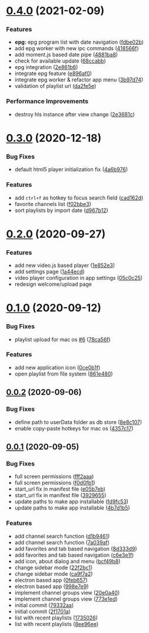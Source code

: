 # [0.4.0](https://github.com/4gray/iptvnator/compare/v0.3.0...v0.4.0) (2021-02-09)


### Features

* **epg:** epg program list with date navigation ([fdbe02b](https://github.com/4gray/iptvnator/commit/fdbe02b47e400cdad0c6e0294579150590ac5c14))
* add epg worker with new ipc commands ([418566f](https://github.com/4gray/iptvnator/commit/418566f6317960e83edff117a036b54df2eac07b))
* add moment.js based date pipe ([4881ba8](https://github.com/4gray/iptvnator/commit/4881ba8fe073fd425942773e04bbc98bb7d02aaa))
* check for available update ([68ccabb](https://github.com/4gray/iptvnator/commit/68ccabbcb110295aa46a88b1c6c70d057ffaef66))
* epg integration ([2e861b6](https://github.com/4gray/iptvnator/commit/2e861b6a1f2c0744bc1eaae632a79087d1721f41))
* integrate epg feature ([e896af0](https://github.com/4gray/iptvnator/commit/e896af037303990c95d95efac7296365e8c714ee))
* integrate epg worker & refactor app menu ([3b97d74](https://github.com/4gray/iptvnator/commit/3b97d74e0b39b20d62f4b2911fe0af1a7c70891b))
* validation of playlist url ([da2fe5e](https://github.com/4gray/iptvnator/commit/da2fe5e6bfdf09b1feaf7aa4db6240f962555870))


### Performance Improvements

* destroy hls instance after view change ([2e3681c](https://github.com/4gray/iptvnator/commit/2e3681c36edb9e95509d510ab445ab3d95bb4328))

# [0.3.0](https://github.com/4gray/iptvnator/compare/v0.2.0...v0.3.0) (2020-12-18)


### Bug Fixes

* default html5 player initialization fix ([4a6b976](https://github.com/4gray/iptvnator/commit/4a6b9761902fb694677980874ad3dc4a985e4c90))


### Features

* add `ctrl+f` as hotkey to focus search field ([cad162d](https://github.com/4gray/iptvnator/commit/cad162dc6700a9543571ef051b24d123d41fe9f9))
* favorite channels list ([f02bbe3](https://github.com/4gray/iptvnator/commit/f02bbe39a66a12fd1d3b12863aa2b32048b7691f))
* sort playlists by import date ([d967b12](https://github.com/4gray/iptvnator/commit/d967b121008075751f47bbd4898894571ef38152))

# [0.2.0](https://github.com/4gray/iptvnator/compare/v0.1.0...v0.2.0) (2020-09-27)


### Features

* add new video.js based player ([1e852e3](https://github.com/4gray/iptvnator/commit/1e852e389931e18ccfaf78f21c86df5dfe81ad6d))
* add settings page ([1a44ecd](https://github.com/4gray/iptvnator/commit/1a44ecd995d212e9597c44353fa049e4f07f0ab7))
* video player configuration in app settings ([05c0c25](https://github.com/4gray/iptvnator/commit/05c0c251cf92ad17788628f5c8d8d8107e935d94))
* redesign welcome/upload page



# [0.1.0](https://github.com/4gray/iptvnator/compare/v0.0.2...v0.1.0) (2020-09-12)


### Bug Fixes

* playlist upload for mac os [#6](https://github.com/4gray/iptvnator/issues/6) ([78ca56f](https://github.com/4gray/iptvnator/commit/78ca56f2b64ca61d7acdce0038d1210e99b07ffc))


### Features

* add new application icon ([0ce0b1f](https://github.com/4gray/iptvnator/commit/0ce0b1f1b5222470c79e666f6be92f507dc2f68d))
* open playlist from file system ([861e480](https://github.com/4gray/iptvnator/commit/861e480b7076fe0e02f96908f4f30ac626722a9a))



## [0.0.2](https://github.com/4gray/iptvnator/compare/v0.0.1...v0.0.2) (2020-09-06)


### Bug Fixes

* define path to userData folder as db store ([8e8c107](https://github.com/4gray/iptvnator/commit/8e8c107ca78d30bc6e90c6894fc021b1ee83d5ea))
* enable copy-paste hotkeys for mac os ([4357c17](https://github.com/4gray/iptvnator/commit/4357c172932231d50c33ee8bc7decfb5a73d9419))



## [0.0.1](https://github.com/4gray/iptvnator/compare/2f1701a3db04beb2fc6aca1e3a05f04c0a04b8af...v0.0.1) (2020-09-05)


### Bug Fixes

* full screen permissions ([fff2aaa](https://github.com/4gray/iptvnator/commit/fff2aaa5416cb29b12c60ff0cbe615e409689808))
* full screen permissions ([f0d0fb1](https://github.com/4gray/iptvnator/commit/f0d0fb1c31651106ae5a2e1e1920b0d6efdfb489))
* start_url fix in manifest file ([e05b7eb](https://github.com/4gray/iptvnator/commit/e05b7ebdfe58fe8b4bb8a169eaa8c0ab62947a32))
* start_url fix in manifest file ([3929655](https://github.com/4gray/iptvnator/commit/392965595581b38229975475562c839e30146920))
* update paths to make app installable ([fd9fc53](https://github.com/4gray/iptvnator/commit/fd9fc5360692030b4ce70eb9cdc44b79239a3fa8))
* update paths to make app installable ([4b7d1b5](https://github.com/4gray/iptvnator/commit/4b7d1b561ca04a8c0ed32a0b6a4ce48e695b310f))


### Features

* add channel search function ([d1b9461](https://github.com/4gray/iptvnator/commit/d1b94615f0d1a420d320babfc3e866dd2520cf72))
* add channel search function ([7a039af](https://github.com/4gray/iptvnator/commit/7a039af3f1e0619ce7a97622668705698380609a))
* add favorites and tab based navigation ([8d333d9](https://github.com/4gray/iptvnator/commit/8d333d95203ec4344f44df0678c70d6840ae1bb0))
* add favorites and tab based navigation ([c6e3e1f](https://github.com/4gray/iptvnator/commit/c6e3e1f02550b83914e284b95943bc05a53ad509))
* add icon, about dialog and menu ([bcf49b8](https://github.com/4gray/iptvnator/commit/bcf49b84c7626c3e87bbdab8ad382df4546f42e9))
* change sidebar mode ([22f2bc1](https://github.com/4gray/iptvnator/commit/22f2bc1df9a588d38e507c1a2b6a5b0a5aadd830))
* change sidebar mode ([ca9f7a2](https://github.com/4gray/iptvnator/commit/ca9f7a254b2551592cc543698b25d622bc262df6))
* electron based app ([0feb657](https://github.com/4gray/iptvnator/commit/0feb65786ab3caf7775195cc266a2789eb3093ed))
* electron based app ([998e7e9](https://github.com/4gray/iptvnator/commit/998e7e92557aff5cf86bd362abdde051275797b0))
* implement channel groups view ([20e0a40](https://github.com/4gray/iptvnator/commit/20e0a4019c6a3db09fa54a3118c67eb348787a18))
* implement channel groups view ([773e1ed](https://github.com/4gray/iptvnator/commit/773e1edf63df735d517fd11dda6dfd6b3181258f))
* initial commit ([79332aa](https://github.com/4gray/iptvnator/commit/79332aa6de5dd2a10fad187e809057e2cbac4abd))
* initial commit ([2f1701a](https://github.com/4gray/iptvnator/commit/2f1701a3db04beb2fc6aca1e3a05f04c0a04b8af))
* list with recent playlists ([1735026](https://github.com/4gray/iptvnator/commit/1735026c201591c4192317f3a5371c8548f8fa1c))
* list with recent playlists ([8ee96ee](https://github.com/4gray/iptvnator/commit/8ee96eeebe0ca422d7bc183296f896c49e827b19))
